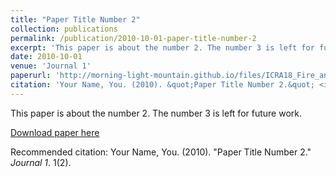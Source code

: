 ```yaml
---
title: "Paper Title Number 2"
collection: publications
permalink: /publication/2010-10-01-paper-title-number-2
excerpt: 'This paper is about the number 2. The number 3 is left for future work.'
date: 2010-10-01
venue: 'Journal 1'
paperurl: 'http://morning-light-mountain.github.io/files/ICRA18_Fire_ant.pdf'
citation: 'Your Name, You. (2010). &quot;Paper Title Number 2.&quot; <i>Journal 1</i>. 1(2).'
---
```

This paper is about the number 2. The number 3 is left for future work.

[Download paper here](http://morning-light-mountain.github.io/files/ICRA18_Fire_ant.pdf)

Recommended citation: Your Name, You. (2010). "Paper Title Number 2." <i>Journal 1</i>. 1(2).
